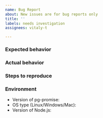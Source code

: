 ```yaml
---
name: Bug Report
about: New issues are for bug reports only
title: ''
labels: needs investigation
assignees: vitaly-t

---
```


### Expected behavior


### Actual behavior


### Steps to reproduce


### Environment

* Version of pg-promise:
* OS type (Linux/Windows/Mac):
* Version of Node.js:
